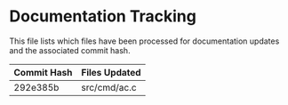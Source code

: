 # Documentation Tracking

This file lists which files have been processed for documentation updates and the associated commit hash.

| Commit Hash | Files Updated |
|-------------|--------------|
| 292e385b | src/cmd/ac.c |
